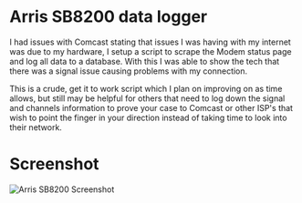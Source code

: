 # Arris SB8200 data logger

I had issues with Comcast stating that issues I was having with my internet was due to my hardware, I setup a script to scrape the Modem status page and log all data to a database.  With this I was able to show the tech that there was a signal issue causing problems with my connection.

This is a crude, get it to work script which I plan on improving on as time allows, but still may be helpful for others that need to log down the signal and channels information to prove your case to Comcast or other ISP's that wish to point the finger in your direction instead of taking time to look into their network.

# Screenshot

![Arris SB8200 Screenshot](https://github.com/sdenike/arris_sb8200/tree/master/assets/img/Screenshot.png?raw=true "Arris SB8200 Screenshot")